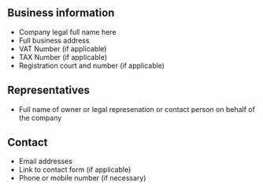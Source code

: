 ## Business information
* Company legal full name here
* Full business address 
* VAT Number (if applicable)
* TAX Number (if applicable)
* Registration court and number (if applicable)

## Representatives
* Full name of owner or legal represenation or contact person on behalf of the company


## Contact
* Email addresses
* Link to contact form (if applicable)
* Phone or mobile number (if necessary)


